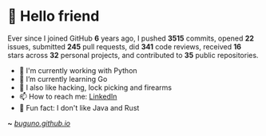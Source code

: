 # 🤖 Hello friend

Ever since I joined GitHub **6** years ago, I pushed **3515** commits, opened **22** issues, submitted **245** pull requests, did **341** code reviews, received **16** stars across **32** personal projects, and contributed to **35** public repositories.

- 🐍 I'm currently working with Python
- 🌱 I’m currently learning Go
- 🔭 I also like hacking, lock picking and firearms
- 📫 How to reach me: [LinkedIn](https://www.linkedin.com/in/brunodesouzabezerra/)
- 🤡 Fun fact: I don't like Java and Rust

**~** [_buguno.github.io_](https://buguno.github.io/)
